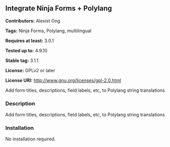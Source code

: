 ## Integrate Ninja Forms + Polylang
**Contributors:** Alexist Ong

**Tags:** Ninja Forms, Polylang, multilingual

**Requires at least:** 3.0.1

**Tested up to:** 4.9.10

**Stable tag:** 3.1.1

**License:** GPLv2 or later

**License URI:** http://www.gnu.org/licenses/gpl-2.0.html

Add form titles, descriptions, field labels, etc, to Polylang string translations

### Description
Add form titles, descriptions, field labels, etc, to Polylang string translations

### Installation
No installation required.
